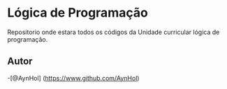 # Lógica de Programação
Repositorio onde estara todos os códigos da Unidade curricular lógica de programação.

## Autor
-[@AynHol]
(https://www.github.com/AynHol)